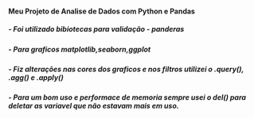 #### Meu Projeto de Analise de Dados com Python e Pandas
##### - Foi utilizado bibiotecas para validação - panderas
##### - Para graficos matplotlib,seaborn,ggplot
##### - Fiz alterações nas cores dos graficos e nos filtros utilizei o .query(), .agg() e .apply()
##### - Para um bom uso e performace de memoria sempre usei o del() para deletar as variavel que não estavam mais em uso.
